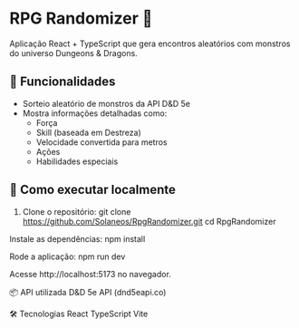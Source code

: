 # RPG Randomizer 🎲

Aplicação React + TypeScript que gera encontros aleatórios com monstros do universo Dungeons & Dragons.

## 🔮 Funcionalidades

- Sorteio aleatório de monstros da API D&D 5e
- Mostra informações detalhadas como:
  - Força
  - Skill (baseada em Destreza)
  - Velocidade convertida para metros
  - Ações
  - Habilidades especiais

## 🚀 Como executar localmente

1. Clone o repositório:
 git clone https://github.com/Solaneos/RpgRandomizer.git
 cd RpgRandomizer


Instale as dependências:
 npm install

Rode a aplicação:
 npm run dev

Acesse http://localhost:5173 no navegador.

📦 API utilizada
 D&D 5e API (dnd5eapi.co)

🛠️ Tecnologias
React
TypeScript
Vite